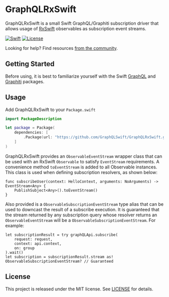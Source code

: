 # GraphQLRxSwift

GraphQLRxSwift is a small Swift GraphQL/Graphiti subscription driver that allows usage of [RxSwift](https://github.com/ReactiveX/RxSwift) observables
as subscription event streams.

[![Swift][swift-badge]][swift-url]
[![License][mit-badge]][mit-url]

Looking for help? Find resources [from the community](http://graphql.org/community/).


## Getting Started

Before using, it is best to familiarize yourself with the Swift [GraphQL](https://github.com/GraphQLSwift/GraphQL) and 
[Graphiti](https://github.com/GraphQLSwift/Graphiti) packages.

## Usage

Add GraphQLRxSwift to your `Package.swift`

```swift
import PackageDescription

let package = Package(
    dependencies: [
        .Package(url: "https://github.com/GraphQLSwift/GraphQLRxSwift.git", .upToNextMinor(from: "0.0.1")),
    ]
)
```

GraphQLRxSwift provides an `ObservableEventStream` wrapper class that can be used with an RxSwift `Observable` to satisfy
`EventStream` requirements. A convenience method `toEventStream` is added to all Observable instances.
This class is used when defining subscription resolvers, as shown below:

```
func subscribeUser(context: HelloContext, arguments: NoArguments) -> EventStream<Any> {
    PublishSubject<Any>().toEventStream()
}
```

Also provided is a `ObservableSubscriptionEventStream` type alias that can be used to downcast the result of a subscribe execution.
It is guaranteed that the stream returned by any subscription query whose resolver returns an `ObservableEventStream` will be a
`ObservableSubscriptionEventStream`. For example:

```
let subscriptionResult = try graphQLApi.subscribe(
    request: request,
    context: api.context,
    on: group
).wait()
let subscription = subscriptionResult.stream as! ObservableSubscriptionEventStream? // Guaranteed
```

## License

This project is released under the MIT license. See [LICENSE](LICENSE) for details.

[swift-badge]: https://img.shields.io/badge/Swift-5.2-orange.svg?style=flat
[swift-url]: https://swift.org

[mit-badge]: https://img.shields.io/badge/License-MIT-blue.svg?style=flat
[mit-url]: https://tldrlegal.com/license/mit-license

